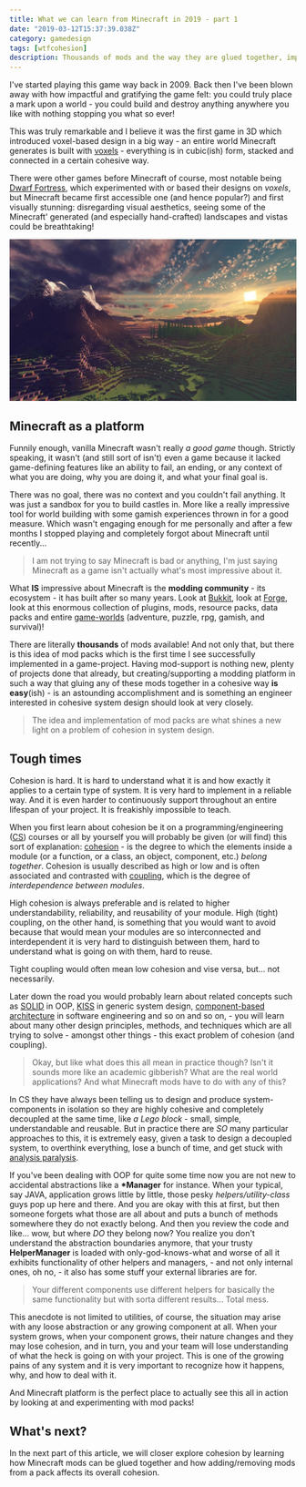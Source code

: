 ```yaml
---
title: What we can learn from Minecraft in 2019 - part 1
date: "2019-03-12T15:37:39.038Z"
category: gamedesign
tags: [wtfcohesion]
description: Thousands of mods and the way they are glued together, impressive sandbox to see cohesion in action and understand it better.
---
```


I've started playing this game way back in 2009. Back then I've been blown away with how impactful and gratifying the game felt: you could truly place a mark upon a world - you could build and destroy anything anywhere you like with nothing stopping you what so ever!

This was truly remarkable and I believe it was the first game in 3D which introduced voxel-based design in a big way - an entire world Minecraft generates is built with [voxels](https://en.wikipedia.org/wiki/Voxel) - everything is in cubic(ish) form, stacked and connected in a certain cohesive way.

There were other games before Minecraft of course, most notable being [Dwarf Fortress](http://www.bay12games.com/dwarves/features.html), which experimented with or based their designs on _voxels_, but Minecraft became first accessible one (and hence popular?) and first visually stunning: disregarding visual aesthetics, seeing some of the Minecraft' generated (and especially hand-crafted) landscapes and vistas could be breathtaking!

![Modern shaded Minecraft landscape](./minecraft-shaded-landscape.jpg "It is especially cool with shaders!")

## Minecraft as a platform

Funnily enough, vanilla Minecraft wasn't really _a good game_ though. Strictly speaking, it wasn't (and still sort of isn't) even a game because it lacked game-defining features like an ability to fail, an ending, or any context of what you are doing, why you are doing it, and what your final goal is.

There was no goal, there was no context and you couldn't fail anything. It was just a sandbox for you to build castles in. More like a really impressive tool for world building with some gamish experiences thrown in for a good measure. Which wasn't engaging enough for me personally and after a few months I stopped playing and completely forgot about Minecraft until recently...

> I am not trying to say Minecraft is bad or anything, I'm just saying Minecraft as a game isn't actually what's most impressive about it.

What **IS** impressive about Minecraft is the **modding community** - its ecosystem - it has built after so many years. Look at [Bukkit](https://dev.bukkit.org/bukkit-plugins), look at [Forge](https://www.curseforge.com/minecraft), look at this enormous collection of plugins, mods, resource packs, data packs and entire [game-worlds](http://www.minecraftmaps.com/) (adventure, puzzle, rpg, gamish, and survival)!

There are literally **thousands** of mods available! And not only that, but there is this idea of mod packs which is the first time I see successfully implemented in a game-project. Having mod-support is nothing new, plenty of projects done that already, but creating/supporting a modding platform in such a way that gluing any of these mods together in a cohesive way **is easy**(ish) - is an astounding accomplishment and is something an engineer interested in cohesive system design should look at very closely.

> The idea and implementation of mod packs are what shines a new light on a problem of cohesion in system design.

## Tough times

Cohesion is hard. It is hard to understand what it is and how exactly it applies to a certain type of system. It is very hard to implement in a reliable way. And it is even harder to continuously support throughout an entire lifespan of your project. It is freakishly impossible to teach.

When you first learn about cohesion be it on a programming/engineering ([CS](https://en.wikipedia.org/wiki/Computer_science)) courses or all by yourself you will probably be given (or will find) this sort of explanation: [cohesion](<https://en.wikipedia.org/wiki/Cohesion_(computer_science)>) - is the degree to which the elements inside a module (or a function, or a class, an object, component, etc.) _belong together_. Cohesion is usually described as high or low and is often associated and contrasted with [coupling](<https://en.wikipedia.org/wiki/Coupling_(computer_programming)>), which is the degree of _interdependence between modules_.

High cohesion is always preferable and is related to higher understandability, reliability, and reusability of your module. High (tight) coupling, on the other hand, is something that you would want to avoid because that would mean your modules are so interconnected and interdependent it is very hard to distinguish between them, hard to understand what is going on with them, hard to reuse.

Tight coupling would often mean low cohesion and vise versa, but... not necessarily.

Later down the road you would probably learn about related concepts such as [SOLID](https://en.wikipedia.org/wiki/SOLID) in OOP, [KISS](https://en.wikipedia.org/wiki/KISS_principle) in generic system design, [component-based architecture](https://en.wikipedia.org/wiki/Component-based_software_engineering) in software engineering and so on and so on, - you will learn about many other design principles, methods, and techniques which are all trying to solve - amongst other things - this exact problem of cohesion (and coupling).

> Okay, but like what does this all mean in practice though? Isn't it sounds more like an academic gibberish? What are the real world applications? And what Minecraft mods have to do with any of this?

In CS they have always been telling us to design and produce system-components in isolation so they are highly cohesive and completely decoupled at the same time, like _a Lego block_ - small, simple, understandable and reusable. But in practice there are _SO_ many particular approaches to this, it is extremely easy, given a task to design a decoupled system, to overthink everything, lose a bunch of time, and get stuck with [analysis paralysis](https://en.wikipedia.org/wiki/Analysis_paralysis).

If you've been dealing with OOP for quite some time now you are not new to accidental abstractions like a **\*Manager** for instance. When your typical, say JAVA, application grows little by little, those pesky _helpers/utility-class_ guys pop up here and there. And you are okay with this at first, but then someone forgets what those are all about and puts a bunch of methods somewhere they do not exactly belong. And then you review the code and like... wow, but where _DO_ they belong now? You realize you don't understand the abstraction boundaries anymore, that your trusty **HelperManager** is loaded with only-god-knows-what and worse of all it exhibits functionality of other helpers and managers, - and not only internal ones, oh no, - it also has some stuff your external libraries are for.

> Your different components use different helpers for basically the same functionality but with sorta different results... Total mess.

This anecdote is not limited to utilities, of course, the situation may arise with any loose abstraction or any growing component at all. When your system grows, when your component grows, their nature changes and they may lose cohesion, and in turn, you and your team will lose understanding of what the heck is going on with your project. This is one of the growing pains of any system and it is very important to recognize how it happens, why, and how to deal with it.

And Minecraft platform is the perfect place to actually see this all in action by looking at and experimenting with mod packs!

## What's next?

In the next part of this article, we will closer explore cohesion by learning how Minecraft mods can be glued together and how adding/removing mods from a pack affects its overall cohesion.